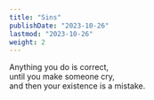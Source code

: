 ```yaml
---
title: "Sins"
publishDate: "2023-10-26"
lastmod: "2023-10-26"
weight: 2
---
```


Anything you do is correct,<br/>
until you make someone cry,<br/>
and then your existence is a mistake.<br/>
